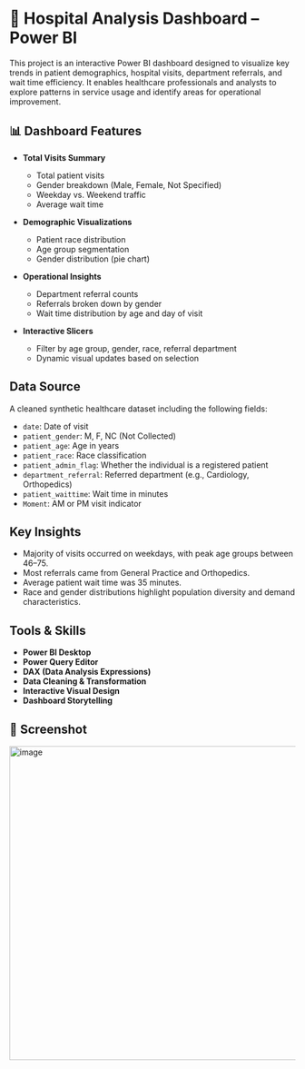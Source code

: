 # 🏥 Hospital Analysis Dashboard – Power BI

This project is an interactive Power BI dashboard designed to visualize key trends in patient demographics, hospital visits, department referrals, and wait time efficiency. It enables healthcare professionals and analysts to explore patterns in service usage and identify areas for operational improvement.

## 📊 Dashboard Features

- **Total Visits Summary**
  - Total patient visits
  - Gender breakdown (Male, Female, Not Specified)
  - Weekday vs. Weekend traffic
  - Average wait time

- **Demographic Visualizations**
  - Patient race distribution
  - Age group segmentation
  - Gender distribution (pie chart)

- **Operational Insights**
  - Department referral counts
  - Referrals broken down by gender
  - Wait time distribution by age and day of visit

- **Interactive Slicers**
  - Filter by age group, gender, race, referral department
  - Dynamic visual updates based on selection

##  Data Source

A cleaned synthetic healthcare dataset including the following fields:

- `date`: Date of visit  
- `patient_gender`: M, F, NC (Not Collected)  
- `patient_age`: Age in years  
- `patient_race`: Race classification  
- `patient_admin_flag`: Whether the individual is a registered patient  
- `department_referral`: Referred department (e.g., Cardiology, Orthopedics)  
- `patient_waittime`: Wait time in minutes  
- `Moment`: AM or PM visit indicator

##  Key Insights

- Majority of visits occurred on weekdays, with peak age groups between 46–75.
- Most referrals came from General Practice and Orthopedics.
- Average patient wait time was 35 minutes.
- Race and gender distributions highlight population diversity and demand characteristics.

##  Tools & Skills

- **Power BI Desktop**
- **Power Query Editor**
- **DAX (Data Analysis Expressions)**
- **Data Cleaning & Transformation**
- **Interactive Visual Design**
- **Dashboard Storytelling**


## 📸 Screenshot
<img width="553" alt="image" src="https://github.com/user-attachments/assets/f0dadf36-da59-407a-bfe0-daac0db40758" />


